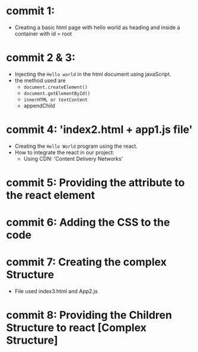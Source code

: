 # commit 1:

- Creating a basic html page with hello world as heading and inside a container with id = root

# commit 2 & 3:

- Injecting the `Hello world` in the html document using javaScript.
- the method used are
  - `document.createElement()`
  - `document.getElementById()`
  - `innerHTML or textContent`
  - appendChild

# commit 4: 'index2.html + app1.js file'

- Creating the `Hello World` program using the react.
- How to integrate the react in our project:
  - Using CDN: 'Content Delivery Networks'

# commit 5: Providing the attribute to the react element

# commit 6: Adding the CSS to the code

# commit 7: Creating the complex Structure

- File used index3.html and App2.js

# commit 8: Providing the Children Structure to react [Complex Structure]
